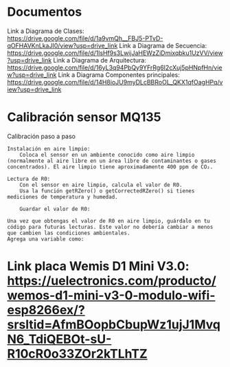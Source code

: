 # Documentos
Link a Diagrama de Clases: https://drive.google.com/file/d/1a9vmQh__FBJ5-PTvD-qOFHAVKnLkaJI0/view?usp=drive_link
Link a Diagrama de Secuencia: https://drive.google.com/file/d/1lsHf9s3LwijJaHEWzZiDmixqbku1UzVV/view?usp=drive_link
Link a Diagrama de Arquitectura: https://drive.google.com/file/d/16yL3q94PbQy9YFrRg6I2cXuj5pHNpfHn/view?usp=drive_link
Link a Diagrama Componentes principales: https://drive.google.com/file/d/14H8ioJU9myDLcBBRoOL_QKX1qfOagHPq/view?usp=drive_link

# Calibración sensor MQ135 

Calibración paso a paso

    Instalación en aire limpio:
        Coloca el sensor en un ambiente conocido como aire limpio (normalmente al aire libre en un área libre de contaminantes o gases concentrados). El aire limpio tiene aproximadamente 400 ppm de CO₂.

    Lectura de R0:
        Con el sensor en aire limpio, calcula el valor de R0.
        Usa la función getRZero() o getCorrectedRZero() si tienes mediciones de temperatura y humedad.

        Guardar el valor de R0:

    Una vez que obtengas el valor de R0 en aire limpio, guárdalo en tu código para futuras lecturas. Este valor no debería cambiar a menos que cambien las condiciones ambientales.
    Agrega una variable como:

# Link placa Wemis D1 Mini V3.0: https://uelectronics.com/producto/wemos-d1-mini-v3-0-modulo-wifi-esp8266ex/?srsltid=AfmBOopbCbupWz1ujJ1MvqN6_TdiQEBOt-sU-R10cR0o33ZOr2kTLhTZ
